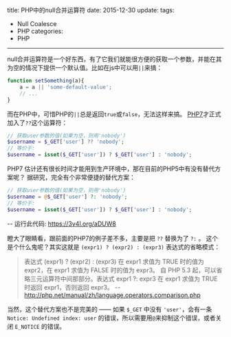 title: PHP中的null合并运算符
date: 2015-12-30
update: 
tags: 
  - Null Coalesce
  - PHP
categories: 
  - PHP
----

null合并运算符是一个好东西，有了它我们就能很方便的获取一个参数，并能在其为空的情况下提供一个默认值。比如在js中可以用`||`来搞：
<!-- more -->

```js
function setSomething(a){
	a = a || 'some-default-value';
	// ...
}
```

而在PHP中，可惜PHP的`||`总是返回`true`或`false`，无法这样来搞。
[PHP7](http://php.net/manual/en/migration70.new-features.php)才正式加入了`??`这个运算符：

```php
// 获取user参数的值(如果为空，则用'nobody')
$username = $_GET['user'] ?? 'nobody';
// 等价于:
$username = isset($_GET['user']) ? $_GET['user'] : 'nobody';
```

PHP7 估计还有很长时间才能用到生产环境中，那在目前的PHP5中有没有替代方案呢？
据研究，完全有个非常便捷的替代方案：

```php
// 获取user参数的值(如果为空，则用'nobody')
$username = @$_GET['user'] ?: 'nobody';
// 等价于:
$username = isset($_GET['user']) ? $_GET['user'] : 'nobody';
```

-- 运行此代码: <https://3v4l.org/aDUW8>

瞪大了眼睛看，跟前面的PHP7的例子差不多，主要是把 `??` 替换为了 `?:` 。 这个是个什么鬼呢？其实这就是 `(expr1) ? (expr2) : (expr3)` 表达式的省略模式：

> 表达式 (expr1) ? (expr2) : (expr3) 在 expr1 求值为 TRUE 时的值为 expr2，在 expr1 求值为 FALSE 时的值为 expr3。
> 自 PHP 5.3 起，可以省略三元运算符中间那部分。表达式 expr1 ?: expr3 在 expr1 求值为 TRUE 时返回 expr1，否则返回 expr3。
> -- <http://php.net/manual/zh/language.operators.comparison.php>

当然，这个替代方案也不是完美的 —— 如果 `$_GET` 中没有 `'user'`，会有一条 `Notice: Undefined index: user` 的错误，所以需要用`@`来抑制这个错误，或者关闭 `E_NOTICE` 的错误。



